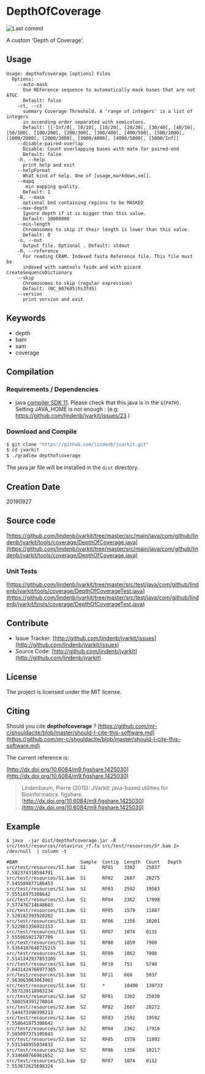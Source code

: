 # DepthOfCoverage

![Last commit](https://img.shields.io/github/last-commit/lindenb/jvarkit.png)

A custom 'Depth of Coverage'.


## Usage

```
Usage: depthofcoverage [options] Files
  Options:
    --auto-mask
      Use REFerence sequence to automatically mask bases that are not ATGC
      Default: false
    -ct, --ct
      summary Coverage Threshold. A 'range of integers' is a list of integers 
      in ascending order separated with semicolons.
      Default: [[-Inf/0[, [0/10[, [10/20[, [20/30[, [30/40[, [40/50[, [50/100[, [100/200[, [200/300[, [300/400[, [400/500[, [500/1000[, [1000/2000[, [2000/3000[, [3000/4000[, [4000/5000[, [5000/Inf[]
    --disable-paired-overlap
      Disable: Count overlapping bases with mate for paired-end
      Default: false
    -h, --help
      print help and exit
    --helpFormat
      What kind of help. One of [usage,markdown,xml].
    --mapq
       min mapping quality.
      Default: 1
    -B, --mask
      optional bed containing regions to be MASKED
    --max-depth
      Ignore depth if it is bigger than this value.
      Default: 10000000
    --min-length
      Chromosomes to skip if their length is lower than this value.
      Default: 0
    -o, --out
      Output file. Optional . Default: stdout
    -R, --reference
      For reading CRAM. Indexed fasta Reference file. This file must be 
      indexed with samtools faidx and with picard CreateSequenceDictionary
    --skip
      Chromosomes to skip (regular expression)
      Default: (NC_007605|hs37d5)
    --version
      print version and exit

```


## Keywords

 * depth
 * bam
 * sam
 * coverage


## Compilation

### Requirements / Dependencies

* java [compiler SDK 11](https://jdk.java.net/11/). Please check that this java is in the `${PATH}`. Setting JAVA_HOME is not enough : (e.g: https://github.com/lindenb/jvarkit/issues/23 )


### Download and Compile

```bash
$ git clone "https://github.com/lindenb/jvarkit.git"
$ cd jvarkit
$ ./gradlew depthofcoverage
```

The java jar file will be installed in the `dist` directory.


## Creation Date

20190927

## Source code 

[https://github.com/lindenb/jvarkit/tree/master/src/main/java/com/github/lindenb/jvarkit/tools/coverage/DepthOfCoverage.java](https://github.com/lindenb/jvarkit/tree/master/src/main/java/com/github/lindenb/jvarkit/tools/coverage/DepthOfCoverage.java)

### Unit Tests

[https://github.com/lindenb/jvarkit/tree/master/src/test/java/com/github/lindenb/jvarkit/tools/coverage/DepthOfCoverageTest.java](https://github.com/lindenb/jvarkit/tree/master/src/test/java/com/github/lindenb/jvarkit/tools/coverage/DepthOfCoverageTest.java)


## Contribute

- Issue Tracker: [http://github.com/lindenb/jvarkit/issues](http://github.com/lindenb/jvarkit/issues)
- Source Code: [http://github.com/lindenb/jvarkit](http://github.com/lindenb/jvarkit)

## License

The project is licensed under the MIT license.

## Citing

Should you cite **depthofcoverage** ? [https://github.com/mr-c/shouldacite/blob/master/should-I-cite-this-software.md](https://github.com/mr-c/shouldacite/blob/master/should-I-cite-this-software.md)

The current reference is:

[http://dx.doi.org/10.6084/m9.figshare.1425030](http://dx.doi.org/10.6084/m9.figshare.1425030)

> Lindenbaum, Pierre (2015): JVarkit: java-based utilities for Bioinformatics. figshare.
> [http://dx.doi.org/10.6084/m9.figshare.1425030](http://dx.doi.org/10.6084/m9.figshare.1425030)


## Example

```
$ java  -jar dist/depthofcoverage.jar -R src/test/resources/rotavirus_rf.fa src/test/resources/S*.bam 2> /dev/null  | column -t 

#BAM                       Sample  Contig  Length  Count   Depth
src/test/resources/S1.bam  S1      RF01    3302    25037   7.582374318594791
src/test/resources/S1.bam  S1      RF02    2687    20275   7.545589877186453
src/test/resources/S1.bam  S1      RF03    2592    19583   7.55516975308642
src/test/resources/S1.bam  S1      RF04    2362    17898   7.577476714648603
src/test/resources/S1.bam  S1      RF05    1579    11887   7.528182393920202
src/test/resources/S1.bam  S1      RF06    1356    10201   7.522861356932153
src/test/resources/S1.bam  S1      RF07    1074    8115    7.555865921787709
src/test/resources/S1.bam  S1      RF08    1059    7980    7.5354107648725215
src/test/resources/S1.bam  S1      RF09    1062    7980    7.5141242937853105
src/test/resources/S1.bam  S1      RF10    751     5740    7.6431424766977365
src/test/resources/S1.bam  S1      RF11    666     5037    7.563063063063063
src/test/resources/S1.bam  S1      *       18490   139733  7.557220118983234
src/test/resources/S2.bam  S2      RF01    3302    25030   7.580254391278014
src/test/resources/S2.bam  S2      RF02    2687    20272   7.544473390398213
src/test/resources/S2.bam  S2      RF03    2592    19592   7.558641975308642
src/test/resources/S2.bam  S2      RF04    2362    17916   7.585097375105843
src/test/resources/S2.bam  S2      RF05    1579    11892   7.531348955034832
src/test/resources/S2.bam  S2      RF06    1356    10217   7.534660766961652
src/test/resources/S2.bam  S2      RF07    1074    8112    7.553072625698324

```

